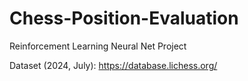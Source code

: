 # Chess-Position-Evaluation
Reinforcement Learning Neural Net Project

Dataset (2024, July): https://database.lichess.org/